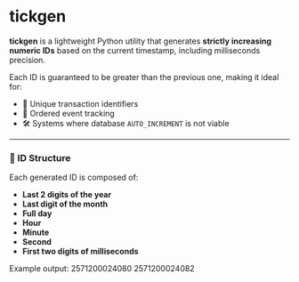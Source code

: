 # tickgen

**tickgen** is a lightweight Python utility that generates **strictly increasing numeric IDs** based on the current timestamp, including milliseconds precision.

Each ID is guaranteed to be greater than the previous one, making it ideal for:

- 🔐 Unique transaction identifiers  
- 🧾 Ordered event tracking  
- 🛠 Systems where database `AUTO_INCREMENT` is not viable

---

### 🧬 ID Structure

Each generated ID is composed of:

- **Last 2 digits of the year**
- **Last digit of the month**
- **Full day**
- **Hour**
- **Minute**
- **Second**
- **First two digits of milliseconds**

Example output:
2571200024080
2571200024082
